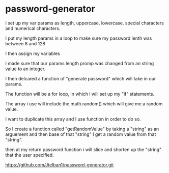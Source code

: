 # password-generator

I set up my var params as length, uppercase, lowercase. special characters and numerical characters.

I put my length params in a loop to make sure my password lenth was between 8 and 128

I then assign  my variables

I made sure that our params length promp was changed from an string value to an integer.

I then delcared a function of "generate password" which will take in our params. 

The function will be a for loop, in which i will set up my "if" statements.

The array i use will include the math.random() which will give me a random value.

I want to duplicate this array and I use function in order to do so.

So I create a function called "getRandomValue" by taking a "string" as an arguement and then base of that "string" I get a random value from that "string".


then at my return password function i will slice and shorten up the "string" that the  user specified.





 https://github.com/Jtelban1/password-generator.git










 